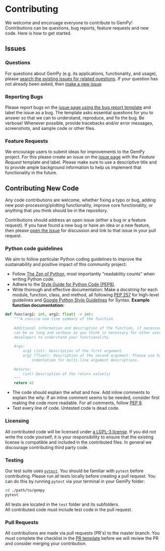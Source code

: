 # Contributing

We welcome and encoruage everyone to contribute to GemPy! 
Contributions can be questions, bug reports, feature requests and new code. 
Here is how to get started.

## Issues 

### Questions

For questions about GemPy (e.g. its applications, functionality, and usage), 
please [search the existing issues for related questions](https://github.com/cgre-aachen/gempy/issues).
If your question has not already been asked, then [make a new issue](https://github.com/cgre-aachen/gempy/issues/new/choose).

### Reporting Bugs

Please report bugs on the [issue page using the bug report template](https://github.com/cgre-aachen/gempy/issues/new?assignees=&labels=&template=bug_report.md&title=) and label the issue as a bug.
The template asks essential questions for you to answer so that we can to understand, reproduce, and fix the bug. 
Be verbose!
Whenever possible, provide tracebacks and/or error messages, screenshots, and sample code or other files.

### Feature Requests

We encourage users to submit ideas for improvements to the GemPy project. For
this please create an issue on the
 [issue page](https://github.com/cgre-aachen/gempy/issues) with the *Feature 
 Request* template and label. Please make sure to use a descriptive title and to
 provide ample background information to help us implement that functionality
 in the future.

## Contributing New Code

Any code contributions are welcome, 
whether fixing a typo or bug,
adding new post-processing/plotting functionality,
improve core functionality,
or anything that you think should be in the repository. 

Contributions should address an open issue (either a bug or a feature request).
If you have found a new bug 
or have an idea or a new feature, 
then please [open the issue](https://github.com/cgre-aachen/gempy/issues/new/choose) 
for discussion and link to that issue in your pull request.

### Python code guidelines
We aim to follow particular Python coding guidelines to improve the sustainability and positive impact of this community project:

- Follow [The Zen of Python](https://www.python.org/dev/peps/pep-0020/), most importantly "readability counts" when writing Python code.
- Adhere to the [Style Guide for Python Code (PEP8)](https://www.python.org/dev/peps/pep-0008/).
- Write thorough and effective documentation: 
Make a docstring for each module, function, class, and method, 
all following [PEP 257](https://www.python.org/dev/peps/pep-0257/) for high-level guidelines
and [Google Python Style Guidelines](http://google.github.io/styleguide/pyguide.html) for Syntax. 
**Example function documentation:**
```python
def func(arg1: int, arg2: float) -> int:
    """A concise one line summary of the function.
    
    Additional information and description of the function, if necessary. This
    can be as long and verbose as you think is necessary for other users and 
    developers to understand your functionality.
    
    Args:
        arg1 (int): Description of the first argument.
        arg2 (float): Description of the second argument. Please use hanging 
            indentation for multi-line argument descriptions.
    
    Returns:
        (int) Description of the return value(s)
    """
    return 42
```
- The code should explain the *what* and *how*. Add inline comments to explain the *why*.
If an inline comment seems to be needed, consider first making the code more readable.
For all comments, follow [PEP 8](https://www.python.org/dev/peps/pep-0008/).
- Test every line of code. Untested code is dead code.

### Licensing

All contributed code will be licensed under 
[a LGPL-3 license](https://github.com/cgre-aachen/gempy/blob/master/LICENSE).
If you did not write the code yourself, 
it is your responsibility to ensure that the existing license is compatible 
and included in the contributed files. 
In general we discourage contributing third party code.

### Testing

Our test suite uses [`pytest`](https://docs.pytest.org/). 
You should be familiar with `pytest` before contributing.
Please run all tests locally before creating a pull request. 
You can do this by running `pytest` via your terminal in your GemPy folder:
```bash
cd ./path/to/gempy
pytest
```
All tests are located in the `test` folder and its subfolders.  
All contributed code must include test code in the pull request.

### Pull Requests

All contributions are made via pull requests (PR's) to the master branch. 
You must complete the checklist in the [PR template](https://github.com/cgre-aachen/gempy/blob/master/.github/PULL_REQUEST_TEMPLATE.md) before we will review the PR and consider merging your contribution.
